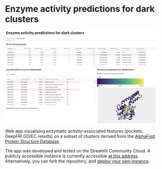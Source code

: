# Enzyme activity predictions for dark clusters

![screenshot.png](screenshot.png)

Web app visualising enzymatic activity-associated features (pockets, DeepFRI GO/EC results) on a subset of clusters derived from the [AlphaFold Protein Structure Database](https://alphafold.ebi.ac.uk).

The app was developed and tested on the Streamlit Community Cloud. A publicly accessible instance is currently accessible [at this address](https://jurgjn-af-protein-universe-app-mss2ap.streamlit.app/). Alternatively, you can fork the repository, and [deploy your own instance](https://docs.streamlit.io/streamlit-community-cloud/get-started/deploy-an-app).
